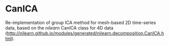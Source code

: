 # CanICA
Re-implementation of group ICA method for mesh-based 2D time-series data, based on the *nilearn* CanICA class for 4D data (http://nilearn.github.io/modules/generated/nilearn.decomposition.CanICA.html).

